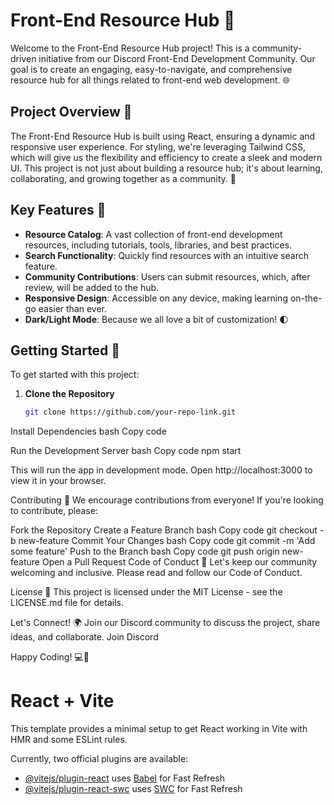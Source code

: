 # Front-End Resource Hub 🚀

Welcome to the Front-End Resource Hub project! This is a community-driven initiative from our Discord Front-End Development Community. Our goal is to create an engaging, easy-to-navigate, and comprehensive resource hub for all things related to front-end web development. 🌐

## Project Overview 📖

The Front-End Resource Hub is built using React, ensuring a dynamic and responsive user experience. For styling, we're leveraging Tailwind CSS, which will give us the flexibility and efficiency to create a sleek and modern UI. This project is not just about building a resource hub; it's about learning, collaborating, and growing together as a community. 🤝

## Key Features 🌟

- **Resource Catalog**: A vast collection of front-end development resources, including tutorials, tools, libraries, and best practices.
- **Search Functionality**: Quickly find resources with an intuitive search feature.
- **Community Contributions**: Users can submit resources, which, after review, will be added to the hub.
- **Responsive Design**: Accessible on any device, making learning on-the-go easier than ever.
- **Dark/Light Mode**: Because we all love a bit of customization! 🌓

## Getting Started 🚦

To get started with this project:

1. **Clone the Repository**
   ```bash
   git clone https://github.com/your-repo-link.git
Install Dependencies
bash
Copy code

Run the Development Server
bash
Copy code
npm start

This will run the app in development mode. Open http://localhost:3000 to view it in your browser.

Contributing 🤝
We encourage contributions from everyone! If you're looking to contribute, please:

Fork the Repository
Create a Feature Branch
bash
Copy code
git checkout -b new-feature
Commit Your Changes
bash
Copy code
git commit -m 'Add some feature'
Push to the Branch
bash
Copy code
git push origin new-feature
Open a Pull Request
Code of Conduct 📜
Let's keep our community welcoming and inclusive. Please read and follow our Code of Conduct.

License 📄
This project is licensed under the MIT License - see the LICENSE.md file for details.

Let's Connect! 🌍
Join our Discord community to discuss the project, share ideas, and collaborate. Join Discord

Happy Coding! 💻🎉





# React + Vite

This template provides a minimal setup to get React working in Vite with HMR and some ESLint rules.

Currently, two official plugins are available:

- [@vitejs/plugin-react](https://github.com/vitejs/vite-plugin-react/blob/main/packages/plugin-react/README.md) uses [Babel](https://babeljs.io/) for Fast Refresh
- [@vitejs/plugin-react-swc](https://github.com/vitejs/vite-plugin-react-swc) uses [SWC](https://swc.rs/) for Fast Refresh
